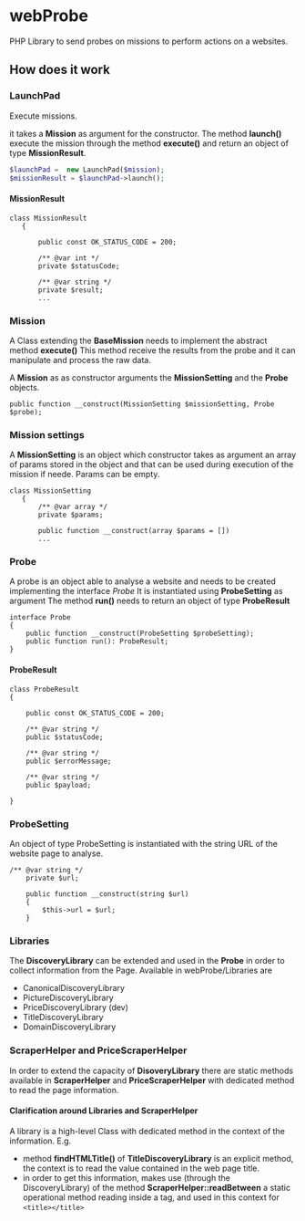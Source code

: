 # webProbe
PHP Library to send probes on missions to perform actions on a websites.

## How does it work

### LaunchPad

Execute missions.

it takes a **Mission** as argument for the constructor.
The method **launch()** execute the mission through the method **execute()** and return an object of type
**MissionResult**.


```php
$launchPad =  new LaunchPad($mission);
$missionResult = $launchPad->launch();

```

#### MissionResult

```
class MissionResult
   {
   
       public const OK_STATUS_CODE = 200;
   
       /** @var int */
       private $statusCode;
   
       /** @var string */
       private $result; 
       ...
   ```


### Mission

A Class extending the **BaseMission** needs to implement the abstract method **execute()**
This method receive the results from the probe and it can manipulate and process the raw data.

A **Mission** as as constructor arguments the **MissionSetting** and the **Probe** objects.

```
public function __construct(MissionSetting $missionSetting, Probe $probe);
```


### Mission settings

A **MissionSetting** is an object which constructor takes as argument an array of params stored in the object and that can be used during execution of the mission if neede.
Params can be empty.

```
class MissionSetting
   {
       /** @var array */
       private $params;
   
       public function __construct(array $params = [])
       ...
   ```

### Probe

A probe is an object able to analyse a website and needs to be created implementing the interface *Probe*
It is instantiated using **ProbeSetting** as argument
The method **run()** needs to return an object of type **ProbeResult**

```
interface Probe
{
    public function __construct(ProbeSetting $probeSetting);
    public function run(): ProbeResult;
}
```

#### ProbeResult

```
class ProbeResult
{

    public const OK_STATUS_CODE = 200;

    /** @var string */
    public $statusCode;

    /** @var string */
    public $errorMessage;

    /** @var string */
    public $payload;

}
```

### ProbeSetting

An object of type ProbeSetting is instantiated with the string URL of the website page to analyse.

```
/** @var string */
    private $url;

    public function __construct(string $url)
    {
        $this->url = $url;
    }
```


### Libraries

The **DiscoveryLibrary** can be extended and used in the **Probe** in order to collect information from the Page.
Available in webProbe/Libraries are
- CanonicalDiscoveryLibrary 
- PictureDiscoveryLibrary
- PriceDiscoveryLibrary (dev)
- TitleDiscoveryLibrary
- DomainDiscoveryLibrary

### ScraperHelper and PriceScraperHelper
In order to extend the capacity of **DisoveryLibrary** there are static methods available in 
**ScraperHelper** and **PriceScraperHelper** with dedicated method to read the page information.


#### Clarification around Libraries and ScraperHelper
A library is a high-level Class with dedicated method in the context of the information.
E.g. 
- method **findHTMLTitle()** of **TitleDiscoveryLibrary** is an explicit method, the context is to read the value contained in the web page title.
- in order to get this information, makes use (through the DiscoveryLibrary) of the method **ScraperHelper::readBetween**
a static operational method reading inside a tag, and used in this context for `<title></title>`

